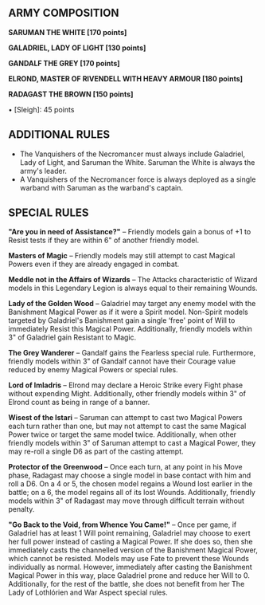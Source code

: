 ﻿## ARMY COMPOSITION

<div class="unitCard" markdown>

**SARUMAN THE WHITE [170 points]**

**GALADRIEL, LADY OF LIGHT [130 points]**

**GANDALF THE GREY [170 points]**

**ELROND, MASTER OF RIVENDELL WITH HEAVY ARMOUR [180 points]**

**RADAGAST THE BROWN [150 points]**

• [Sleigh]: 45 points  

</div>

## ADDITIONAL RULES

- The Vanquishers of the Necromancer must always include Galadriel, Lady of Light, and Saruman the White. Saruman the White is always the army's leader.
- A Vanquishers of the Necromancer force is always deployed as a single warband with Saruman as the warband's captain.

## SPECIAL RULES

**"Are you in need of Assistance?"** – Friendly models gain a bonus of +1 to Resist tests if they are within 6" of another friendly model.

**Masters of Magic** – Friendly models may still attempt to cast Magical Powers even if they are already engaged in combat.

**Meddle not in the Affairs of Wizards** – The Attacks characteristic of Wizard models in this Legendary Legion is always equal to their remaining Wounds.

**Lady of the Golden Wood** – Galadriel may target any enemy model with the Banishment Magical Power as if it were a Spirit model. Non-Spirit models targeted by Galadriel's Banishment gain a single ‘free' point of Will to immediately Resist this Magical Power. Additionally, friendly models within 3" of Galadriel gain Resistant to Magic.

**The Grey Wanderer** – Gandalf gains the Fearless special rule. Furthermore, friendly models within 3" of Gandalf cannot have their Courage value reduced by enemy Magical Powers or special rules.

**Lord of Imladris** – Elrond may declare a Heroic Strike every Fight phase without expending Might. Additionally, other friendly models within 3" of Elrond count as being in range of a banner.

**Wisest of the Istari** – Saruman can attempt to cast two Magical Powers each turn rather than one, but may not attempt to cast the same Magical Power twice or target the same model twice. Additionally, when other friendly models within 3" of Saruman attempt to cast a Magical Power, they may re-roll a single D6 as part of the casting attempt.

**Protector of the Greenwood** – Once each turn, at any point in his Move phase, Radagast may choose a single model in base contact with him and roll a D6. On a 4 or 5, the chosen model regains a Wound lost earlier in the battle; on a 6, the model regains all of its lost Wounds. Additionally, friendly models within 3" of Radagast may move through difficult terrain without penalty.

**"Go Back to the Void, from Whence You Came!"** – Once per game, if Galadriel has at least 1 Will point remaining, Galadriel may choose to exert her full power instead of casting a Magical Power. If she does so, then she immediately casts the channelled version of the Banishment Magical Power, which cannot be resisted. Models may use Fate to prevent these Wounds individually as normal. However, immediately after casting the Banishment Magical Power in this way, place Galadriel prone and reduce her Will to 0. Additionally, for the rest of the battle, she does not benefit from her The Lady of Lothlórien and War Aspect special rules.
